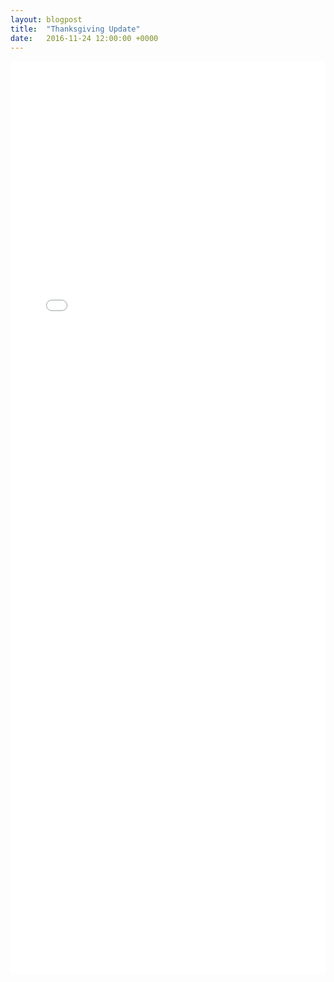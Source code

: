 ```yaml
---
layout: blogpost
title:  "Thanksgiving Update"
date:   2016-11-24 12:00:00 +0000
---
```


<iframe src="../../arlandw2/blog/arland-thanksgiving-update.html" width="100%" height="1460px" style="border:0;" title="Arland Thanksgiving Update">

Arland Thanksgiving Update